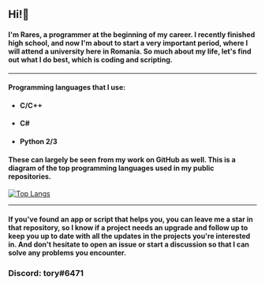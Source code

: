 ## Hi!👋

#### 	I'm Rares, a programmer at the beginning of my career. I recently finished high school, and now I'm about to start a very important period, where I will attend a university here in Romania. So much about my life, let's find out what I do best, which is coding and scripting.

<hr>

#### Programming languages that I use:

- #### C/C++

- #### C#

- #### Python 2/3

#### 	These can largely be seen from my work on GitHub as well. This is a diagram of the top programming languages used in my public repositories.

[![Top Langs](https://github-readme-stats.vercel.app/api/top-langs/?username=t0ry003&layout=compact&theme=dark)](https://github.com/t0ry003)

<hr>

#### 	If you've found an app or script that helps you, you can leave me a star in that repository, so I know if a project needs an upgrade and follow up to keep you up to date with all the updates in the projects you're interested in. And don't hesitate to open an issue or start a discussion so that I can solve any problems you encounter.

### Discord: tory#6471


